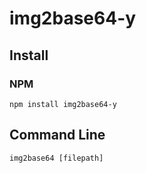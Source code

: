 # img2base64-y

## Install

### NPM
```
npm install img2base64-y
```

## Command Line

    img2base64 [filepath]

